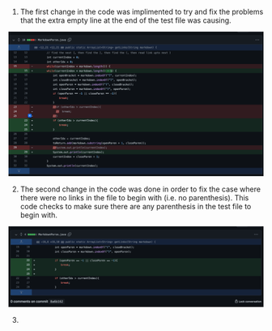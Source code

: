 1. The first change in the code was implimented to try and fix the problems that the extra empty line at the end of the test file was causing.

![SS1](Lab2SS_1.png)

2. The second change in the code was done in order to fix the case where there were no links in the file to begin with (i.e. no parenthesis). This code checks to make sure there are any parenthesis in the test file to begin with.

![SS2](Lab2SS_2.png)

3. 

